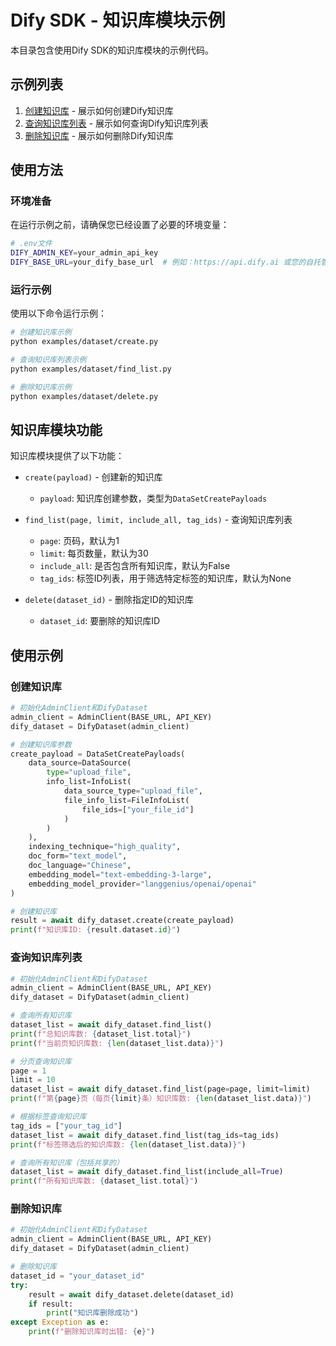 # Dify SDK - 知识库模块示例

本目录包含使用Dify SDK的知识库模块的示例代码。

## 示例列表

1. [创建知识库](./create.py) - 展示如何创建Dify知识库
2. [查询知识库列表](./find_list.py) - 展示如何查询Dify知识库列表
3. [删除知识库](./delete.py) - 展示如何删除Dify知识库

## 使用方法

### 环境准备

在运行示例之前，请确保您已经设置了必要的环境变量：

```bash
# .env文件
DIFY_ADMIN_KEY=your_admin_api_key
DIFY_BASE_URL=your_dify_base_url  # 例如：https://api.dify.ai 或您的自托管URL
```

### 运行示例

使用以下命令运行示例：

```bash
# 创建知识库示例
python examples/dataset/create.py

# 查询知识库列表示例
python examples/dataset/find_list.py

# 删除知识库示例
python examples/dataset/delete.py
```

## 知识库模块功能

知识库模块提供了以下功能：

- `create(payload)` - 创建新的知识库
  - `payload`: 知识库创建参数，类型为`DataSetCreatePayloads`

- `find_list(page, limit, include_all, tag_ids)` - 查询知识库列表
  - `page`: 页码，默认为1
  - `limit`: 每页数量，默认为30
  - `include_all`: 是否包含所有知识库，默认为False
  - `tag_ids`: 标签ID列表，用于筛选特定标签的知识库，默认为None

- `delete(dataset_id)` - 删除指定ID的知识库
  - `dataset_id`: 要删除的知识库ID

## 使用示例

### 创建知识库

```python
# 初始化AdminClient和DifyDataset
admin_client = AdminClient(BASE_URL, API_KEY)
dify_dataset = DifyDataset(admin_client)

# 创建知识库参数
create_payload = DataSetCreatePayloads(
    data_source=DataSource(
        type="upload_file",
        info_list=InfoList(
            data_source_type="upload_file",
            file_info_list=FileInfoList(
                file_ids=["your_file_id"]
            )
        )
    ),
    indexing_technique="high_quality",
    doc_form="text_model",
    doc_language="Chinese",
    embedding_model="text-embedding-3-large",
    embedding_model_provider="langgenius/openai/openai"
)

# 创建知识库
result = await dify_dataset.create(create_payload)
print(f"知识库ID: {result.dataset.id}")
```

### 查询知识库列表

```python
# 初始化AdminClient和DifyDataset
admin_client = AdminClient(BASE_URL, API_KEY)
dify_dataset = DifyDataset(admin_client)

# 查询所有知识库
dataset_list = await dify_dataset.find_list()
print(f"总知识库数: {dataset_list.total}")
print(f"当前页知识库数: {len(dataset_list.data)}")

# 分页查询知识库
page = 1
limit = 10
dataset_list = await dify_dataset.find_list(page=page, limit=limit)
print(f"第{page}页（每页{limit}条）知识库数: {len(dataset_list.data)}")

# 根据标签查询知识库
tag_ids = ["your_tag_id"]
dataset_list = await dify_dataset.find_list(tag_ids=tag_ids)
print(f"标签筛选后的知识库数: {len(dataset_list.data)}")

# 查询所有知识库（包括共享的）
dataset_list = await dify_dataset.find_list(include_all=True)
print(f"所有知识库数: {dataset_list.total}")
```

### 删除知识库

```python
# 初始化AdminClient和DifyDataset
admin_client = AdminClient(BASE_URL, API_KEY)
dify_dataset = DifyDataset(admin_client)

# 删除知识库
dataset_id = "your_dataset_id"
try:
    result = await dify_dataset.delete(dataset_id)
    if result:
        print("知识库删除成功")
except Exception as e:
    print(f"删除知识库时出错: {e}")
``` 